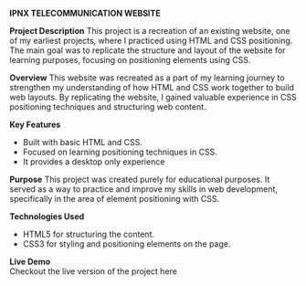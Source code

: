 **IPNX TELECOMMUNICATION WEBSITE**

**Project Description**
This project is a recreation of an existing website, one of my earliest projects, where I practiced using HTML and CSS positioning. The main goal was to replicate the structure and layout of the website for learning purposes, focusing on positioning elements using CSS.

**Overview**
This website was recreated as a part of my learning journey to strengthen my understanding of how HTML and CSS work together to build web layouts. By replicating the website, I gained valuable experience in CSS positioning techniques and structuring web content.

**Key Features**
- Built with basic HTML and CSS.
- Focused on learning positioning techniques in CSS.
- It provides a desktop only experience
  
**Purpose**
This project was created purely for educational purposes. It served as a way to practice and improve my skills in web development, specifically in the area of element positioning with CSS.

**Technologies Used**
- HTML5 for structuring the content.
- CSS3 for styling and positioning elements on the page.
  
**Live Demo**  
Checkout the live version of the project here
